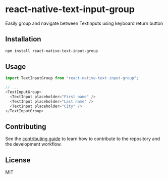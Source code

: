 # react-native-text-input-group

Easily group and navigate between TextInputs using keyboard return button

## Installation

```sh
npm install react-native-text-input-group
```

## Usage

```js
import TextInputGroup from "react-native-text-input-group";

// ...
<TextInputGroup>
  <TextInput placeholder="First name" />
  <TextInput placeholder="Last name" />
  <TextInput placeholder="City" />
</TextInputGroup>
```

## Contributing

See the [contributing guide](CONTRIBUTING.md) to learn how to contribute to the repository and the development workflow.

## License

MIT
